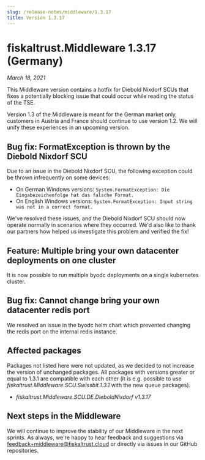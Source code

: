```yaml
---
slug: /release-notes/middleware/1.3.17
title: Version 1.3.17
---
```


# fiskaltrust.Middleware 1.3.17 (Germany)
_March 18, 2021_

This Middleware version contains a hotfix for Diebold Nixdorf SCUs that fixes a potentially blocking issue that could occur while reading the status of the TSE.

<div class="alert alert--warning" role="alert">Version 1.3 of the Middleware is meant for the German market only, customers in Austria and France should continue to use version 1.2. We will unify these experiences in an upcoming version.</div>

## Bug fix: FormatException is thrown by the Diebold Nixdorf SCU
Due to an issue in the Diebold Nixdorf SCU, the following exception could be thrown infrequently on some devices: 
- On German Windows versions: `System.FormatException: Die Eingabezeichenfolge hat das falsche Format.`
- On English Windows versions: `System.FormatException: Input string was not in a correct format.`

We've resolved these issues, and the Diebold Nixdorf SCU should now operate normally in scenarios where they occurred. We'd also like to thank our partners how helped us investigate this problem and verified the fix!

## Feature: Multiple bring your own datacenter deployments on one cluster
It is now possible to run multiple byodc deployments on a single kubernetes cluster.

## Bug fix: Cannot change bring your own datacenter redis port
We resolved an issue in the byodc helm chart which prevented changing the redis port on the internal redis instance.

## Affected packages
Packages not listed here were not updated, as we decided to not increase the version of unchanged packages. All packages with versions greater or equal to 1.3.1 are compatible with each other (it is e.g. possible to use _fiskaltrust.Middleware.SCU.Swissbit.1.3.1_ with the new queue packages).

- _fiskaltrust.Middleware.SCU.DE.DieboldNixdorf v1.3.17_

## Next steps in the Middleware
We will continue to improve the stability of our Middleware in the next sprints. As always, we're happy to hear feedback and suggestions via [feedback+middleware@fiskaltrust.cloud](mailto:feedback+middleware@fiskaltrust.cloud) or directly via issues in our GitHub repositories.
